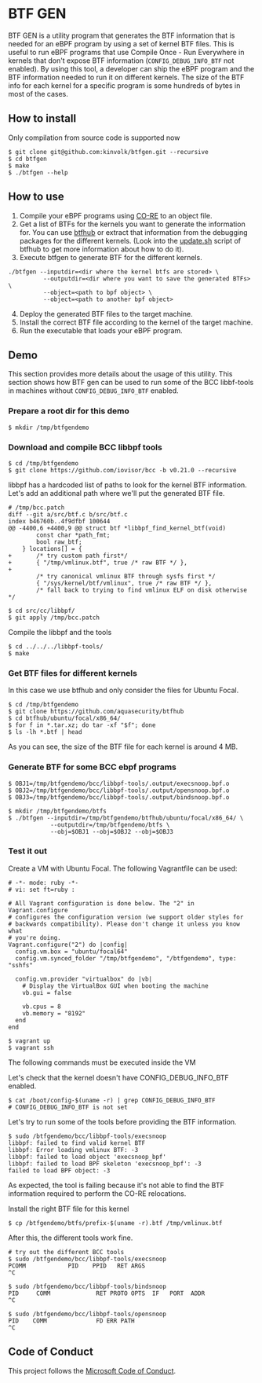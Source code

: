 # BTF GEN

BTF GEN is a utility program that generates the BTF information that is needed
for an eBPF program by using a set of kernel BTF files. This is useful to run
eBPF programs that use Compile Once - Run Everywhere in kernels that don't
expose BTF information (`CONFIG_DEBUG_INFO_BTF` not enabled). By using this
tool, a developer can ship the eBPF program and the BTF information needed to
run it on different kernels. The size of the BTF info for each kernel for a
specific program is some hundreds of bytes in most of the cases.

## How to install

Only compilation from source code is supported now

```
$ git clone git@github.com:kinvolk/btfgen.git --recursive
$ cd btfgen
$ make
$ ./btfgen --help
```

## How to use

1. Compile your eBPF programs using
   [CO-RE](https://facebookmicrosites.github.io/bpf/blog/2020/02/19/bpf-portability-and-co-re.html)
   to an object file.
2. Get a list of BTFs for the kernels you want to generate the information for.
   You can use [btfhub](https://github.com/aquasecurity/btfhub) or extract that
   information from the debugging packages for the different kernels. (Look into
   the [update.sh](https://github.com/aquasecurity/btfhub/blob/main/update.sh)
   script of btfhub to get more information about how to do it).
3. Execute btfgen to generate BTF for the different kernels.

```
./btfgen --inputdir=<dir where the kernel btfs are stored> \
          --outputdir=<dir where you want to save the generated BTFs> \
          --object=<path to bpf object> \
          --object=<path to another bpf object>
```
4. Deploy the generated BTF files to the target machine.
5. Install the correct BTF file according to the kernel of the target machine.
6. Run the executable that loads your eBPF program.

## Demo

This section provides more details about the usage of this utility. This section
shows how BTF gen can be used to run some of the BCC libbf-tools in machines
without `CONFIG_DEBUG_INFO_BTF` enabled.

### Prepare a root dir for this demo

```
$ mkdir /tmp/btfgendemo
```

### Download and compile BCC libbpf tools

```
$ cd /tmp/btfgendemo
$ git clone https://github.com/iovisor/bcc -b v0.21.0 --recursive
```

libbpf has a hardcoded list of paths to look for the kernel BTF information.
Let's add an additional path where we'll put the generated BTF file.

```
# /tmp/bcc.patch
diff --git a/src/btf.c b/src/btf.c
index b46760b..4f9dfbf 100644
@@ -4400,6 +4400,9 @@ struct btf *libbpf_find_kernel_btf(void)
 		const char *path_fmt;
 		bool raw_btf;
 	} locations[] = {
+		/* try custom path first*/
+		{ "/tmp/vmlinux.btf", true /* raw BTF */ },
+
 		/* try canonical vmlinux BTF through sysfs first */
 		{ "/sys/kernel/btf/vmlinux", true /* raw BTF */ },
 		/* fall back to trying to find vmlinux ELF on disk otherwise */
```

```
$ cd src/cc/libbpf/
$ git apply /tmp/bcc.patch
```

Compile the libbpf and the tools

```
$ cd ../../../libbpf-tools/
$ make
```

### Get BTF files for different kernels

In this case we use btfhub and only consider the files for Ubuntu Focal.

```
$ cd /tmp/btfgendemo
$ git clone https://github.com/aquasecurity/btfhub
$ cd btfhub/ubuntu/focal/x86_64/
$ for f in *.tar.xz; do tar -xf "$f"; done
$ ls -lh *.btf | head
```

As you can see, the size of the BTF file for each kernel is around 4 MB.

### Generate BTF for some BCC ebpf programs

```
$ OBJ1=/tmp/btfgendemo/bcc/libbpf-tools/.output/execsnoop.bpf.o
$ OBJ2=/tmp/btfgendemo/bcc/libbpf-tools/.output/opensnoop.bpf.o
$ OBJ3=/tmp/btfgendemo/bcc/libbpf-tools/.output/bindsnoop.bpf.o

$ mkdir /tmp/btfgendemo/btfs
$ ./btfgen --inputdir=/tmp/btfgendemo/btfhub/ubuntu/focal/x86_64/ \
            --outputdir=/tmp/btfgendemo/btfs \
            --obj=$OBJ1 --obj=$OBJ2 --obj=$OBJ3
```

### Test it out

Create a VM with Ubuntu Focal. The following Vagrantfile can be used:

```
# -*- mode: ruby -*-
# vi: set ft=ruby :

# All Vagrant configuration is done below. The "2" in Vagrant.configure
# configures the configuration version (we support older styles for
# backwards compatibility). Please don't change it unless you know what
# you're doing.
Vagrant.configure("2") do |config|
  config.vm.box = "ubuntu/focal64"
  config.vm.synced_folder "/tmp/btfgendemo", "/btfgendemo", type: "sshfs"

  config.vm.provider "virtualbox" do |vb|
    # Display the VirtualBox GUI when booting the machine
    vb.gui = false

    vb.cpus = 8
    vb.memory = "8192"
  end
end
```

```
$ vagrant up
$ vagrant ssh
```

The following commands must be executed inside the VM

Let's check that the kernel doesn't have CONFIG_DEBUG_INFO_BTF enabled.

```
$ cat /boot/config-$(uname -r) | grep CONFIG_DEBUG_INFO_BTF
# CONFIG_DEBUG_INFO_BTF is not set
```

Let's try to run some of the tools before providing the BTF information.

```
$ sudo /btfgendemo/bcc/libbpf-tools/execsnoop
libbpf: failed to find valid kernel BTF
libbpf: Error loading vmlinux BTF: -3
libbpf: failed to load object 'execsnoop_bpf'
libbpf: failed to load BPF skeleton 'execsnoop_bpf': -3
failed to load BPF object: -3
```

As expected, the tool is failing because it's not able to find the BTF
information required to perform the CO-RE relocations.

Install the right BTF file for this kernel

```
$ cp /btfgendemo/btfs/prefix-$(uname -r).btf /tmp/vmlinux.btf
```

After this, the different tools work fine.

```
# try out the different BCC tools
$ sudo /btfgendemo/bcc/libbpf-tools/execsnoop
PCOMM            PID    PPID   RET ARGS
^C

$ sudo /btfgendemo/bcc/libbpf-tools/bindsnoop
PID     COMM             RET PROTO OPTS  IF   PORT  ADDR
^C

$ sudo /btfgendemo/bcc/libbpf-tools/opensnoop
PID    COMM              FD ERR PATH
^C
```

## Code of Conduct

This project follows the [Microsoft Code of Conduct](https://opensource.microsoft.com/codeofconduct).

